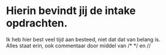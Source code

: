 # Hierin bevindt jij de intake opdrachten.

Ik heb hier best veel tijd aan besteed, niet dat dat van belang is. <br>
Alles staat erin, ook commentaar door middel van /* */ en //

